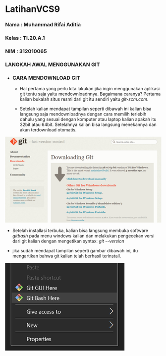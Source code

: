 # LatihanVCS9 

 ### Nama : Muhammad Rifai Aditia
 ### Kelas : TI.20.A.1
 ### NIM : 312010065

 ### LANGKAH AWAL MENGGUNAKAN GIT

* ### CARA MENDOWNLOAD GIT
   - Hal pertama yang perlu kita lakukan jika ingin menggunakan aplikasi git tentu saja yaitu mendownloadnnya. Bagaimana caranya? Pertama kalian bukalah situs resmi dari git itu sendiri yaitu *git-scm.com*.
  
   - Setelah kalian mendapat tampilan seperti dibawah ini kalian bisa langsung saja mendownloadnya dengan cara memilih terlebih dahulu yang sesuai dengan komputer atau laptop kalian apakah itu 32bit atau 64bit. Setelahnya kalian bisa langsung menekannya dan akan terdownload otomatis.

![GitScm](foto/gitscm.png) <br> 

   - Setelah installasi terbuka, kalian bisa langsung membuka software *gitbash* pada menu windows kalian dan melakukan pengecekan versi dari git kalian dengan mengetikan syntax: *git --version*
  
   - jika sudah mendapat tampilan seperti gambar dibawah ini, itu mengartikan bahwa git kalian telah berhasil terinstall.
  
![2](foto/paste.png)<br>